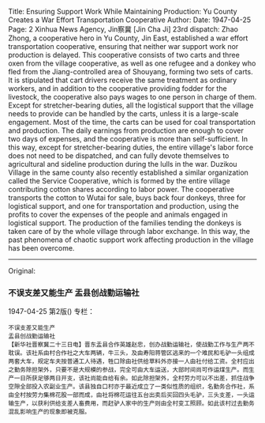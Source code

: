 Title: Ensuring Support Work While Maintaining Production: Yu County Creates a War Effort Transportation Cooperative
Author:
Date: 1947-04-25
Page: 2
Xinhua News Agency, Jin察冀 [Jin Cha Ji] 23rd dispatch: Zhao Zhong, a cooperative hero in Yu County, Jin East, established a war effort transportation cooperative, ensuring that neither war support work nor production is delayed. This cooperative consists of two carts and three oxen from the village cooperative, as well as one refugee and a donkey who fled from the Jiang-controlled area of Shouyang, forming two sets of carts. It is stipulated that cart drivers receive the same treatment as ordinary workers, and in addition to the cooperative providing fodder for the livestock, the cooperative also pays wages to one person in charge of them. Except for stretcher-bearing duties, all the logistical support that the village needs to provide can be handled by the carts, unless it is a large-scale engagement. Most of the time, the carts can be used for coal transportation and production. The daily earnings from production are enough to cover two days of expenses, and the cooperative is more than self-sufficient. In this way, except for stretcher-bearing duties, the entire village's labor force does not need to be dispatched, and can fully devote themselves to agricultural and sideline production during the lulls in the war. Duzikou Village in the same county also recently established a similar organization called the Service Cooperative, which is formed by the entire village contributing cotton shares according to labor power. The cooperative transports the cotton to Wutai for sale, buys back four donkeys, three for logistical support, and one for transportation and production, using the profits to cover the expenses of the people and animals engaged in logistical support. The production of the families tending the donkeys is taken care of by the whole village through labor exchange. In this way, the past phenomena of chaotic support work affecting production in the village has been overcome.



<hr /> 

Original: 


### 不误支差又能生产  盂县创战勤运输社

1947-04-25
第2版()
专栏：

    不误支差又能生产
    盂县创战勤运输社
    【新华社晋察冀二十三日电】晋东盂县合作英雄赵忠，创办战勤运输社，使战勤工作与生产两不耽误。该社系由村合作社之大车两辆，牛三头，及由寿阳蒋管区逃来的一个难民和毛驴一头组成两套大车，规定车夫按普通工人待遇，牲口除由社供给草料外亦接一人由社付给工资。全村应出之勤务除担架外，只要不是大规模的参战，完全可由大车运送，大部时间尚可作运煤生产。而生产一日所获足够两日开支，该社尚能自给有余。如此除担架外，全村劳力可以不出差，抓住战争空隙全部投入农副业生产。该县独自口村亦于最近成立了一类似性质的组织，名勤务合作社，系由全村按劳力集棉花股一部而成，由社将棉花运往五台出卖后买回四头毛驴，三头支差，一头运输生产，以获利供给支差人畜费用，而赶驴人家中的生产则由全村变工照顾。如此该村过去勤务混乱影响生产的现象即被克服。
